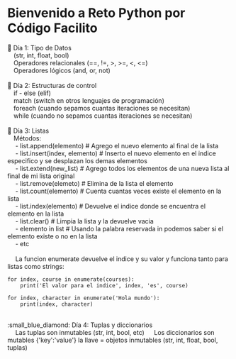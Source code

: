 # Bienvenido a Reto Python por Código Facilito

:small_blue_diamond: Día 1: Tipo de Datos <br>
&emsp;(str, int, float, bool) <br>
&emsp;Operadores relacionales (==, !=, >, >=, <, <=) <br>
&emsp;Operadores lógicos (and, or, not) <br>
<br>
:small_blue_diamond: Día 2: Estructuras de control <br>
&emsp;if - else (elif) <br>
&emsp;match (switch en otros lenguajes de programación) <br>
&emsp;foreach (cuando sepamos cuantas iteraciones se necesitan) <br>
&emsp;while (cuando no sepamos cuantas iteraciones se necesitan) <br>
<br>
:small_blue_diamond: Día 3: Listas <br>
&emsp;Métodos: <br>
&emsp; - list.append(elemento) # Agrego el nuevo elemento al final de la lista <br>
&emsp; - list.insert(index, elemento) # Inserto el nuevo elemento en el indice especifico y se desplazan los demas elementos <br>
&emsp; - list.extend(new_list) # Agrego todos los elementos de una nueva lista al final de mi lista original <br>
&emsp; - list.remove(elemeto) # Elimina de la lista el elemento <br>
&emsp; - list.count(elemento) # Cuenta cuantas veces existe el elemento en la lista <br>
&emsp; - list.index(elemento) # Devuelve el indice donde se encuentra el elemento en la lista <br>
&emsp; - list.clear() # Limpia la lista y la devuelve vacia <br>
&emsp; - elemento in list # Usando la palabra reservada in podemos saber si el elemento existe o no en la lista <br>
&emsp; - etc <br>
<br>
&emsp; La funcion enumerate devuelve el indice y su valor y funciona tanto para listas como strings: <br>

```
for index, course in enumerate(courses):
    print('El valor para el indice', index, 'es', course)

for index, character in enumerate('Hola mundo'):
    print(index, character)
```

<br>
:small_blue_diamond: Día 4: Tuplas y diccionarios <br>
&emsp; Las tuplas son inmutables (str, int, bool, etc)
&emsp; Los diccionarios son mutables {'key':'value'} la llave = objetos inmutables (str, int, float, bool, tuplas)
